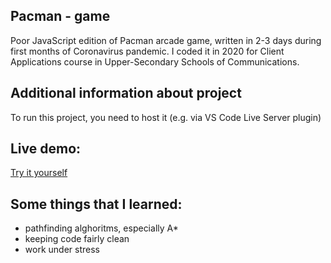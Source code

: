 ## Pacman - game
Poor JavaScript edition of Pacman arcade game, written in 2-3 days during first months of Coronavirus pandemic. I coded it in 2020 for Client Applications course in Upper-Secondary Schools of Communications.
## Additional information about project
To run this project, you need to host it (e.g. via VS Code Live Server plugin) 
## Live demo:
[Try it yourself](https://xramzes.com/pacman-the-poor-game/)
## Some things that I learned:
- pathfinding alghoritms, especially A*
- keeping code fairly clean
- work under stress